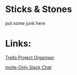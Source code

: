 # Sticks & Stones
put some junk here
# Links:

[Trello Project Organiser](https://trello.com/b/5jaxo6CD/s-s)

[Invite-Only Slack Chat](https://sticksandstonesteam.slack.com/messages/trello/)

